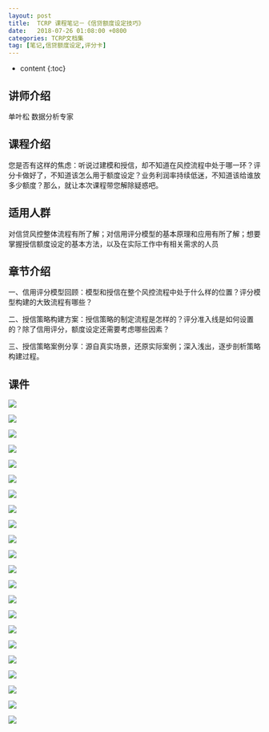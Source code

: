 ```yaml
---
layout: post
title:  TCRP 课程笔记－《信贷额度设定技巧》
date:   2018-07-26 01:08:00 +0800
categories: TCRP文档集
tag: [笔记,信贷额度设定,评分卡]
---
```

* content
{:toc}


讲师介绍
----

单叶松 数据分析专家

课程介绍
----

您是否有这样的焦虑：听说过建模和授信，却不知道在风控流程中处于哪一环？评分卡做好了，不知道该怎么用于额度设定？业务利润率持续低迷，不知道该给谁放多少额度？那么，就让本次课程带您解除疑惑吧。

适用人群
----

对信贷风控整体流程有所了解；对信用评分模型的基本原理和应用有所了解；想要掌握授信额度设定的基本方法，以及在实际工作中有相关需求的人员

章节介绍
----

一、信用评分模型回顾：模型和授信在整个风控流程中处于什么样的位置？评分模型构建的大致流程有哪些？

二、授信策略构建方案：授信策略的制定流程是怎样的？评分准入线是如何设置的？除了信用评分，额度设定还需要考虑哪些因素？

三、授信策略案例分享：源自真实场景，还原实际案例；深入浅出，逐步剖析策略构建过程。

课件
--

![](https://app.yinxiang.com/shard/s50/res/96571f70-6a28-4b6b-8d2d-70e559911612.png)

![](https://app.yinxiang.com/shard/s50/res/5c79ed41-d019-4553-90c8-b7612461f1dc.png)

![](https://app.yinxiang.com/shard/s50/res/bb6c0e09-0124-4efc-82dd-2b45df7bd53c.png)

![](https://app.yinxiang.com/shard/s50/res/5e38e42a-32fe-4ba2-b433-57b08d898942.png)

![](https://app.yinxiang.com/shard/s50/res/4733c4c1-748e-45ca-812c-6442c19ca409.png)

![](https://app.yinxiang.com/shard/s50/res/4a68a022-5e4d-46d7-8c2c-7cf42b0fa839.png)

![](https://app.yinxiang.com/shard/s50/res/46efdec5-37a2-40af-b7ab-809cb23af8ba.png)

![](https://app.yinxiang.com/shard/s50/res/f34e0be7-3a3d-4625-9758-723a598740d3.png)

![](https://app.yinxiang.com/shard/s50/res/3ebf22da-2a8b-424d-8168-e86b45a0f077.png)

![](https://app.yinxiang.com/shard/s50/res/f3763138-2267-4648-a28c-028a1870c767.png)

![](https://app.yinxiang.com/shard/s50/res/b1d8714b-3812-45de-8b4a-631cb17a28e8.png)

![](https://app.yinxiang.com/shard/s50/res/ac4e1542-4c96-4da9-bee9-95bf1839a8f6.png)

![](https://app.yinxiang.com/shard/s50/res/f6cdacf1-396c-405f-9636-6eff146aea84.png)

![](https://app.yinxiang.com/shard/s50/res/391d4f4f-0265-49bc-8d61-b9175523fc9a.png)

![](https://app.yinxiang.com/shard/s50/res/3e9e6e27-fa96-43c3-8960-6a03a5687ec6.png)

![](https://app.yinxiang.com/shard/s50/res/b305d350-7c50-4354-98f4-3ce28b47408d.png)

![](https://app.yinxiang.com/shard/s50/res/c97ac3cd-0c04-4aaa-a497-bed983d4d702.png)

![](https://app.yinxiang.com/shard/s50/res/4acb5047-5cc3-47fa-bf3f-776463d47841.png)

![](https://app.yinxiang.com/shard/s50/res/d29cc6c6-97a2-47e6-b04b-af4d6f912642.png)

![](https://app.yinxiang.com/shard/s50/res/d70f6e91-b719-4191-8eb5-f0916b0268be.png)

![](https://app.yinxiang.com/shard/s50/res/d3736c50-5cb4-4052-b4a6-1db5282c07ab.png)

![](https://app.yinxiang.com/shard/s50/res/169f9b65-a3c0-4a25-8b79-a2600d4df309.png)